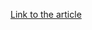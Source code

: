 [Link to the article](https://www.fortinet.com/blog/threat-research/threat-actors-exploit-geoserver-vulnerability-cve-2024-36401)

